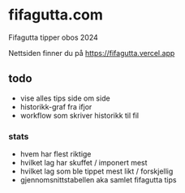 # fifagutta.com

Fifagutta tipper obos 2024

Nettsiden finner du på https://fifagutta.vercel.app

## todo

- vise alles tips side om side
- historikk-graf fra ifjor
- workflow som skriver historikk til fil

### stats

- hvem har flest riktige 
- hvilket lag har skuffet / imponert mest 
- hvilket lag som ble tippet mest likt / forskjellig
- gjennomsnittstabellen aka samlet fifagutta tips